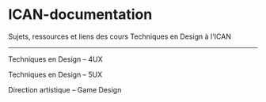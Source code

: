 # ICAN-documentation
Sujets, ressources et liens des cours Techniques en Design à l'ICAN

---

Techniques en Design – 4UX

Techniques en Design – 5UX

Direction artistique – Game Design